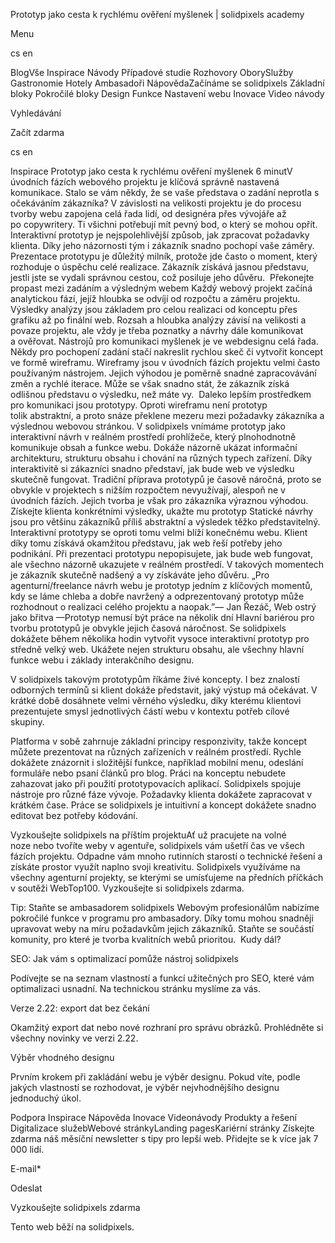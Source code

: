 <p>Prototyp jako cesta k rychlému ověření myšlenek | solidpixels academy</p>
<p>Menu</p>
<p>cs en</p>
<p>BlogVše Inspirace Návody Případové studie Rozhovory OborySlužby Gastronomie Hotely Ambasadoři NápovědaZačínáme se solidpixels Základní bloky Pokročilé bloky Design Funkce Nastavení webu Inovace Video návody</p>
<p>Vyhledávání</p>
<p>Začít zdarma</p>
<p>cs en</p>
<p>Inspirace
Prototyp jako cesta k rychlému ověření myšlenek
6 minutV úvodních fázích webového projektu je klíčová správně nastavená komunikace. Stalo se vám někdy, že se vaše představa o zadání neprotla s očekáváním zákazníka? V závislosti na velikosti projektu je do procesu tvorby webu zapojena celá řada lidí, od designéra přes vývojáře až po copywritery. Ti všichni potřebují mít pevný bod, o který se mohou opřít. 
Interaktivní prototyp je nejspolehlivější způsob, jak zpracovat požadavky klienta. Díky jeho názornosti tým i zákazník snadno pochopí vaše záměry. Prezentace prototypu je důležitý milník, protože jde často o moment, který rozhoduje o úspěchu celé realizace. Zákazník získává jasnou představu, jestli jste se vydali správnou cestou, což posiluje jeho důvěru. 
Překonejte propast mezi zadáním a výsledným webem
Každý webový projekt začíná analytickou fází, jejíž hloubka se odvíjí od rozpočtu a záměru projektu. Výsledky analýzy jsou základem pro celou realizaci od konceptu přes grafiku až po finální web. Rozsah a hloubka analýzy závisí na velikosti a povaze projektu, ale vždy je třeba poznatky a návrhy dále komunikovat a ověřovat.
Nástrojů pro komunikaci myšlenek je ve webdesignu celá řada. Někdy pro pochopení zadání stačí nakreslit rychlou skeč či vytvořit koncept ve formě wireframu. Wireframy jsou v úvodních fázích projektu velmi často používaným nástrojem. Jejich výhodou je poměrně snadné zapracovávání změn a rychlé iterace. Může se však snadno stát, že zákazník získá odlišnou představu o výsledku, než máte vy. 
Daleko lepším prostředkem pro komunikaci jsou prototypy. Oproti wireframu není prototyp tolik abstraktní, a proto snáze překlene mezeru mezi požadavky zákazníka a výslednou webovou stránkou. V solidpixels vnímáme prototyp jako interaktivní návrh v reálném prostředí prohlížeče, který plnohodnotně komunikuje obsah a funkce webu. Dokáže názorně ukázat informační architekturu, strukturu obsahu i chování na různých typech zařízení. Díky interaktivitě si zákazníci snadno představí, jak bude web ve výsledku skutečně fungovat. Tradiční příprava prototypů je časově náročná, proto se obvykle v projektech s nižším rozpočtem nevyužívají, alespoň ne v úvodních fázích. Jejich tvorba je však pro zákazníka výraznou výhodou.
Získejte klienta konkrétními výsledky, ukažte mu prototyp
Statické návrhy jsou pro většinu zákazníků příliš abstraktní a výsledek těžko představitelný. Interaktivní prototypy se oproti tomu velmi blíží konečnému webu. Klient díky tomu získává okamžitou představu, jak web řeší potřeby jeho podnikání. Při prezentaci prototypu nepopisujete, jak bude web fungovat, ale všechno názorně ukazujete v reálném prostředí. V takových momentech je zákazník skutečně nadšený a vy získáváte jeho důvěru.
„Pro agenturní/freelance návrh webu je prototyp jedním z klíčových momentů, kdy se láme chleba a dobře navržený a odprezentovaný prototyp může rozhodnout o realizaci celého projektu a naopak.”— Jan Řezáč, Web ostrý jako břitva —Prototyp nemusí být práce na několik dní
Hlavní bariérou pro tvorbu prototypů je obvykle jejich časová náročnost. Se solidpixels dokážete během několika hodin vytvořit vysoce interaktivní prototyp pro středně velký web. Ukážete nejen strukturu obsahu, ale všechny hlavní funkce webu i základy interakčního designu. </p>
<p>V solidpixels takovým prototypům říkáme živé koncepty. I bez znalostí odborných termínů si klient dokáže představit, jaký výstup má očekávat. V krátké době dosáhnete velmi věrného výsledku, díky kterému klientovi prezentujete smysl jednotlivých částí webu v kontextu potřeb cílové skupiny.</p>
<p>Platforma v sobě zahrnuje základní principy responzivity, takže koncept můžete prezentovat na různých zařízeních v reálném prostředí.
Rychle dokážete znázornit i složitější funkce, například mobilní menu, odeslání formuláře nebo psaní článků pro blog.
Práci na konceptu nebudete zahazovat jako při použití prototypovacích aplikací. Solidpixels spojuje nástroje pro různé fáze vývoje.
Požadavky klienta dokážete zapracovat v krátkém čase. Práce se solidpixels je intuitivní a koncept dokážete snadno editovat bez potřeby kódování.</p>
<p>Vyzkoušejte solidpixels na příštím projektuAť už pracujete na volné noze nebo tvoříte weby v agentuře, solidpixels vám ušetří čas ve všech fázích projektu. Odpadne vám mnoho rutinních starostí o technické řešení a získáte prostor využít naplno svoji kreativitu. Solidpixels využíváme na všechny agenturní projekty, se kterými se umísťujeme na předních příčkách v soutěži WebTop100. Vyzkoušejte si solidpixels zdarma.</p>
<p>Tip: Staňte se ambasadorem solidpixels
Webovým profesionálům nabízíme pokročilé funkce v programu pro ambasadory. Díky tomu mohou snadněji upravovat weby na míru požadavkům jejich zákazníků. Staňte se součástí komunity, pro které je tvorba kvalitních webů prioritou. 
Kudy dál?</p>
<p>SEO: Jak vám s optimalizací pomůže nástroj solidpixels</p>
<p>Podívejte se na seznam vlastností a funkcí užitečných pro SEO, které vám optimalizaci usnadní. Na technickou stránku myslíme za vás.  </p>
<p>Verze 2.22: export dat bez čekání</p>
<p>Okamžitý export dat nebo nové rozhraní pro správu obrázků. Prohlédněte si všechny novinky ve verzi 2.22.</p>
<p>Výběr vhodného designu</p>
<p>Prvním krokem při zakládání webu je výběr designu. Pokud víte, podle jakých vlastností se rozhodovat, je výběr nejvhodnějšího designu jednoduchý úkol.</p>
<p>Podpora
 Inspirace
Nápověda
Inovace
Videonávody
 Produkty a řešení
 Digitalizace služebWebové stránkyLanding pagesKariérní stránky Získejte zdarma náš měsíční newsletter s tipy pro lepší web. Přidejte se k více jak 7 000 lidí.</p>
<p>E-mail*</p>
<p>Odeslat</p>
<p>Vyzkoušejte solidpixels zdarma</p>
<p>Tento web běží na solidpixels.</p>